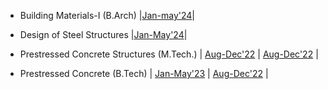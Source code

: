 - Building Materials-I (B.Arch)
 |[Jan-may'24](BuildingMaterials_Jan-May'24.md)|

- Design of Steel Structures
  |[Jan-May'24](Jan-May'24.md)|

- Prestressed Concrete Structures (M.Tech.)
 | [Aug-Dec'22](Aug-Dec'23.md) | [Aug-Dec'22](Aug-Dec'22.md) |

 - Prestressed Concrete (B.Tech)
   | [Jan-May'23](Jan-May'23.md) | [Aug-Dec'22](Aug-Dec'22.md) |
